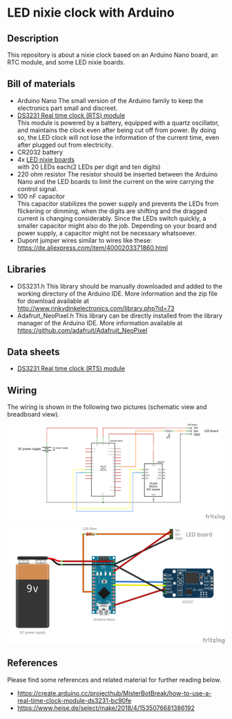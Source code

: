 # LED nixie clock with Arduino

## Description
This repository is about a nixie clock based on an Arduino Nano board, an RTC module, and some LED nixie boards. 



## Bill of materials
* Arduino Nano
The small version of the Arduino family to keep the electronics part small and discreet.
* [DS3231 Real time clock (RTS) module](https://www.banggood.com/DS3231-AT24C32-IIC-Precision-RTC-Real-Time-Clock-Memory-Module-p-1547989.html)<br>
This module is powered by a battery, equipped with a quartz oscillator, and maintains the clock even after being cut off from power. By doing so, the LED clock will not lose the information of the current time, even after plugged out from electricity.
* CR2032 battery
* 4x [LED nixie boards](https://www.led-genial.de/LED-Nixie-M-Einzelmodul-Bausatz) <br>
with 20 LEDs each(2 LEDs per digit and ten digits)
* 220 ohm resistor
The resistor should be inserted between the Arduino Nano and the LED boards to limit the current on the wire carrying the control signal.
* 100 nF capacitor <br>
This capacitor stabilizes the power supply and prevents the LEDs from flickering or dimming, when the digits are shifting and the dragged current is changing considerably. Since the LEDs switch quickly, a smaller capacitor might also do the job. Depending on your board and power supply, a capacitor might not be necessary whatsoever.
* Dupont jumper wires
similar to wires like these: https://de.aliexpress.com/item/4000203371860.html



## Libraries
* DS3231.h
This library should be manually downloaded and added to the working directory of the Arduino IDE. More information and the zip file for download available at http://www.rinkydinkelectronics.com/library.php?id=73 
* Adafruit_NeoPixel.h
This library can be directly installed from the library manager of the Arduino IDE. More information available at https://github.com/adafruit/Adafruit_NeoPixel 



## Data sheets
* [DS3231 Real time clock (RTS) module](https://datasheets.maximintegrated.com/en/ds/DS3231.pdf)



## Wiring
The wiring is shown in the following two pictures (schematic view and breadboard view).

![Schematic view](pictures/nixie_clock_Schaltplan.png)

![Breadboard view](pictures/nixie_clock_Steckplatine.png)




## References
Please find some references and related material for further reading below.

* https://create.arduino.cc/projecthub/MisterBotBreak/how-to-use-a-real-time-clock-module-ds3231-bc90fe
* https://www.heise.de/select/make/2018/4/1535076681386192 

